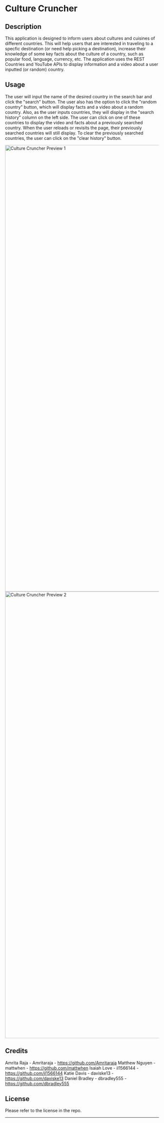 # Culture Cruncher

## Description

This application is designed to inform users about cultures and cuisines of different countries. This will help users that are interested in traveling to a specfic destination (or need help picking a destination), increase their knowledge of some key facts about the culture of a country, such as popular food, language, currency, etc. The application uses the REST Countries and YouTube APIs to display information and a video about a user inputted (or random) country.

## Usage

The user will input the name of the desired country in the search bar and click the "search" button. The user also has the option to click the "random country" button, which will display facts and a video about a random country. Also, as the user inputs countries, they will display in the "search history" column on the left side. The user can click on one of these countries to display the video and facts about a previously searched country. When the user reloads or revisits the page, their previously searched countries will still display. To clear the previously searched countries, the user can click on the "clear history" button.

<img width="1461" alt="Culture Cruncher Preview 1" src="https://user-images.githubusercontent.com/35978190/215929493-9d5bb1b9-bf3d-4e44-b207-793549292d68.png">

<img width="1462" alt="Culture Cruncher Preview 2" src="https://user-images.githubusercontent.com/35978190/215929563-09371a4e-bc5b-41a4-bc68-1283339f6160.png">

## Credits

Amrita Raja - Amritaraja - https://github.com/Amritaraja
Matthew Nguyen - mattwhen - https://github.com/mattwhen
Isaiah Love - il1566144 - https://github.com/il1566144
Katie Davis - daviske13 - https://github.com/daviske13
Daniel Bradley - dbradley555 - https://github.com/dbradley555


## License

Please refer to the license in the repo.

---
